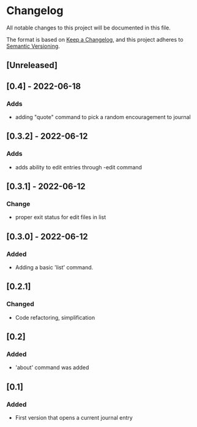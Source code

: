 # Changelog
All notable changes to this project will be documented in this file.

The format is based on [Keep a Changelog](https://keepachangelog.com/en/1.0.0/),
and this project adheres to [Semantic Versioning](https://semver.org/spec/v2.0.0.html).

## [Unreleased]

## [0.4] - 2022-06-18
### Adds
- adding "quote" command to pick a random encouragement to journal

## [0.3.2] - 2022-06-12
### Adds
- adds ability to edit entries through -edit command

## [0.3.1] - 2022-06-12
### Change
- proper exit status for edit files in list

## [0.3.0] - 2022-06-12
### Added
- Adding a basic 'list' command.

## [0.2.1]
### Changed 
- Code refactoring, simplification

## [0.2]
### Added
- 'about' command was added


## [0.1]
### Added
- First version that opens a current journal entry
